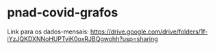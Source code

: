 # pnad-covid-grafos

Link para os dados-mensais: https://drive.google.com/drive/folders/1f-iYzJQKDXNNoHUPTviK0oxRJBQgwohh?usp=sharing
